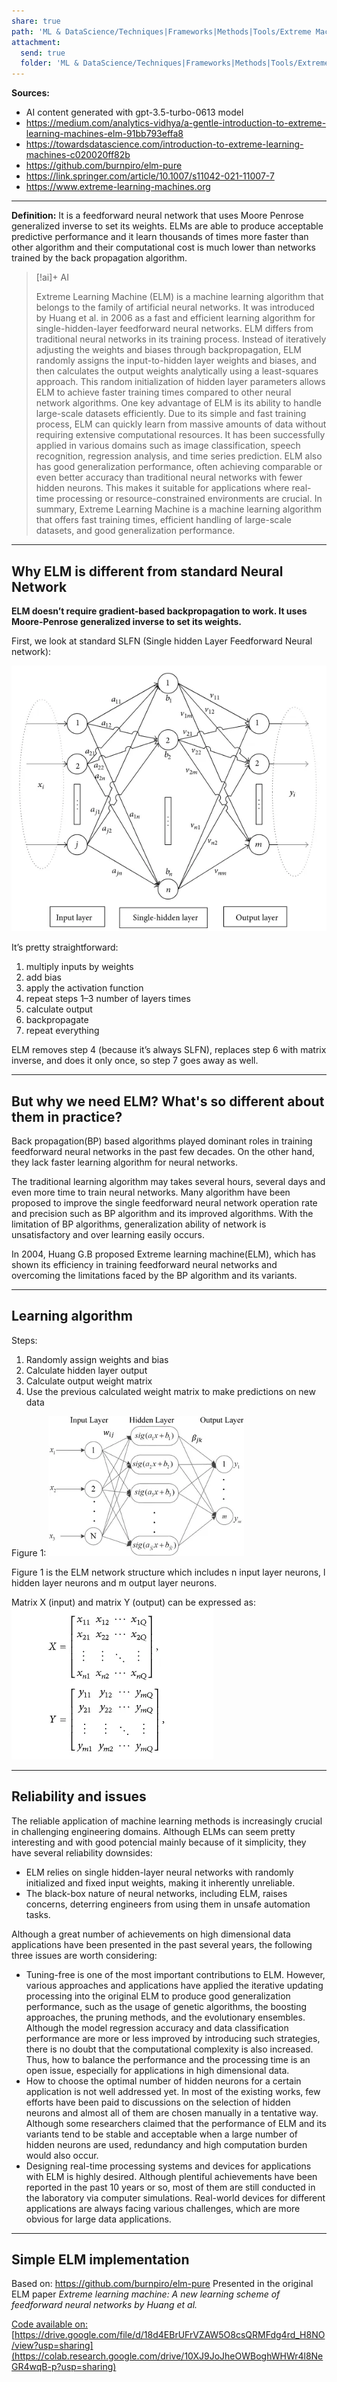 ```yaml
---
share: true
path: 'ML & DataScience/Techniques|Frameworks|Methods|Tools/Extreme Machine Learning (ELM)'
attachment:
  send: true
  folder: 'ML & DataScience/Techniques|Frameworks|Methods|Tools/Extreme Machine Learning (ELM)/assets'
---
```


**Sources:**
- AI content generated with gpt-3.5-turbo-0613 model
- https://medium.com/analytics-vidhya/a-gentle-introduction-to-extreme-learning-machines-elm-91bb793effa8
- https://towardsdatascience.com/introduction-to-extreme-learning-machines-c020020ff82b
- https://github.com/burnpiro/elm-pure
- https://link.springer.com/article/10.1007/s11042-021-11007-7
- https://www.extreme-learning-machines.org

---

**Definition:** 
It is a feedforward neural network that uses Moore Penrose generalized inverse to set its weights. ELMs are able to produce acceptable predictive performance and it learn thousands of times more faster than other algorithm and their computational cost is much lower than networks trained by the back propagation algorithm.

> [!ai]+ AI
>
> Extreme Learning Machine (ELM) is a machine learning algorithm that belongs to the family of artificial neural networks. It was introduced by Huang et al. in 2006 as a fast and efficient learning algorithm for single-hidden-layer feedforward neural networks.
> ELM differs from traditional neural networks in its training process. Instead of iteratively adjusting the weights and biases through backpropagation, ELM randomly assigns the input-to-hidden layer weights and biases, and then calculates the output weights analytically using a least-squares approach. This random initialization of hidden layer parameters allows ELM to achieve faster training times compared to other neural network algorithms.
> One key advantage of ELM is its ability to handle large-scale datasets efficiently. Due to its simple and fast training process, ELM can quickly learn from massive amounts of data without requiring extensive computational resources. It has been successfully applied in various domains such as image classification, speech recognition, regression analysis, and time series prediction.
> ELM also has good generalization performance, often achieving comparable or even better accuracy than traditional neural networks with fewer hidden neurons. This makes it suitable for applications where real-time processing or resource-constrained environments are crucial.
> In summary, Extreme Learning Machine is a machine learning algorithm that offers fast training times, efficient handling of large-scale datasets, and good generalization performance.

---
## Why ELM is different from standard Neural Network

**ELM doesn’t require gradient-based backpropagation to work. It uses Moore-Penrose generalized inverse to set its weights.**

First, we look at standard SLFN (Single hidden Layer Feedforward Neural network):

![](assets/Extreme%20Machine%20Learning%20(ELM)%20-%20ELM%20model%20explanation.png)

It’s pretty straightforward:
1. multiply inputs by weights
2. add bias
3. apply the activation function
4. repeat steps 1–3 number of layers times
5. calculate output
6. backpropagate
7. repeat everything

ELM removes step 4 (because it’s always SLFN), replaces step 6 with matrix inverse, and does it only once, so step 7 goes away as well.

---
## But why we need ELM? What's so different about them in practice?

Back propagation(BP) based algorithms played dominant roles in training feedforward neural networks in the past few decades. On the other hand, they lack faster learning algorithm for neural networks. 

The traditional learning algorithm may takes several hours, several days and even more time to train neural networks. Many algorithm have been proposed to improve the single feedforward neural network operation rate and precision such as BP algorithm and its improved algorithms. With the limitation of BP algorithms, generalization ability of network is unsatisfactory and over learning easily occurs. 

In 2004, Huang G.B proposed Extreme learning machine(ELM), which has shown its efficiency in training feedforward neural networks and overcoming the limitations faced by the BP algorithm and its variants.

---
## Learning algorithm

Steps:
1. Randomly assign weights and bias
2. Calculate hidden layer output
3. Calculate output weight matrix
4. Use the previous calculated weight matrix to make predictions on new data

Figure 1:
![300](assets/Extreme%20Machine%20Learning%20(ELM)%20-%20model%20explanation%202.png)

Figure 1 is the ELM network structure which includes n input layer neurons, l hidden layer neurons and m output layer neurons. 

Matrix X (input) and matrix Y (output) can be expressed as:
![](assets/Extreme%20Machine%20Learning%20(ELM)%20-%20matrixes.png)

---
## Reliability and issues

The reliable application of machine learning methods is increasingly crucial in challenging engineering domains. Although ELMs can seem pretty interesting and with good potencial mainly because of it simplicity, they have several reliability downsides:
- ELM relies on single hidden-layer neural networks with randomly initialized and fixed input weights, making it inherently unreliable.
- The black-box nature of neural networks, including ELM, raises concerns, deterring engineers from using them in unsafe automation tasks.

Although a great number of achievements on high dimensional data applications have been presented in the past several years, the following three issues are worth considering:
- Tuning-free is one of the most important contributions to ELM. However, various approaches and applications have applied the iterative updating processing into the original ELM to produce good generalization performance, such as the usage of genetic algorithms, the boosting approaches, the pruning methods, and the evolutionary ensembles. Although the model regression accuracy and data classification performance are more or less improved by introducing such strategies, there is no doubt that the computational complexity is also increased. Thus, how to balance the performance and the processing time is an open issue, especially for applications in high dimensional data.
- How to choose the optimal number of hidden neurons for a certain application is not well addressed yet. In most of the existing works, few efforts have been paid to discussions on the selection of hidden neurons and almost all of them are chosen manually in a tentative way. Although some researchers claimed that the performance of ELM and its variants tend to be stable and acceptable when a large number of hidden neurons are used, redundancy and high computation burden would also occur.
- Designing real-time processing systems and devices for applications with ELM is highly desired. Although plentiful achievements have been reported in the past 10 years or so, most of them are still conducted in the laboratory via computer simulations. Real-world devices for different applications are always facing various challenges, which are more obvious for large data applications.

---
## Simple ELM implementation

Based on: https://github.com/burnpiro/elm-pure
Presented in the original ELM paper *Extreme learning machine: A new learning scheme of feedforward neural networks by Huang et al.* 


<ins>Code available on:</ins> 
	[https://drive.google.com/file/d/18d4EBrUFrVZAW5O8csQRMFdg4rd_H8NO/view?usp=sharing](https://colab.research.google.com/drive/10XJ9JoJheOWBoghWHWr4l8NeGR4wqB-p?usp=sharing)